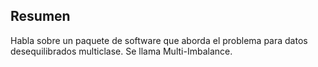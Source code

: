 ## Resumen

Habla sobre un paquete de software que aborda el problema para datos desequilibrados multiclase. Se llama Multi-Imbalance. 